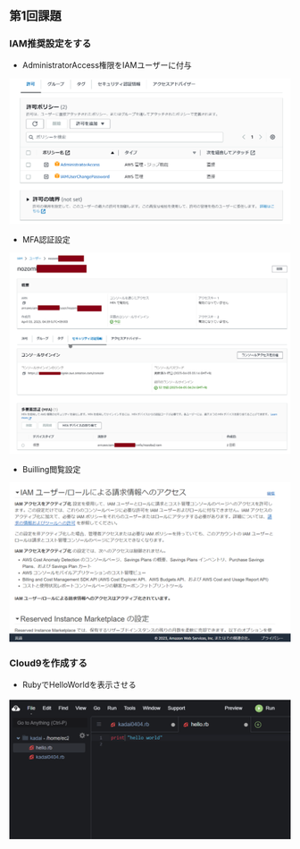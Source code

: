 ## 第1回課題  


### IAM推奨設定をする  


* AdministratorAccess権限をIAMユーザーに付与

![aws iam](images/awsiam.png)  

* MFA認証設定  

![aws mfa](images/awsmfa.png)  

* Builling閲覧設定  

![aws billing](images/awsbilling.png)  


### Cloud9を作成する

* RubyでHelloWorldを表示させる  

![aws cloud9](images/awscloud9.png)  


